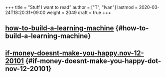 +++
title = "Stuff I want to read"
author = ["T", "Ivan"]
lastmod = 2020-03-24T18:20:31+09:00
weight = 2049
draft = true
+++

## [how-to-build-a-learning-machine](https://superorganizers.substack.com/p/how-to-build-a-learning-machine) {#how-to-build-a-learning-machine}


## [if-money-doesnt-make-you-happy.nov-12-20101](https://scholar.harvard.edu/files/danielgilbert/files/if-money-doesnt-make-you-happy.nov-12-20101.pdf) {#if-money-doesnt-make-you-happy-dot-nov-12-20101}
